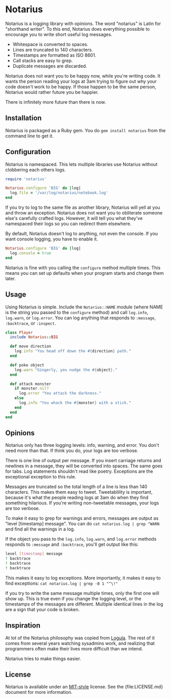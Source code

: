 Notarius
========

Notarius is a logging library with opinions. The word "notarius" is
Latin for "shorthand writer". To this end, Notarius does everything
possible to encourage you to write short useful log messages. 

 * Whitespace is converted to spaces.
 * Lines are truncated to 140 characters.
 * Timestamps are formatted as ISO 8601.
 * Call stacks are easy to grep.
 * Duplicate messages are discarded.

Notarius does not want you to be happy now, while you're writing code.
It wants the person reading your logs at 3am trying to figure out why
your code doesn't work to be happy. If those happen to be the same
person, Notarius would rather future you be happier.

There is infinitely more future than there is now.

Installation
------------

Notarius is packaged as a Ruby gem. You do `gem install notarius` from
the command line to get it.

Configuration
-------------

Notarius is namespaced. This lets multiple libraries use Notarius
without clobbering each others logs.

```ruby
require 'notarius'

Notarius.configure 'BIG' do |log|
  log.file = '/var/log/notarius/notebook.log'
end
```

If you try to log to the same file as another library, Notarius will
yell at you and throw an exception. Notarius does not want you to
obliterate someone else's carefully crafted logs. However, it will tell
you what they've namespaced their logs so you can redirect them
elsewhere.

By default, Notarius doesn't log to anything, not even the console. If
you want console logging, you have to enable it.

```ruby
Notarius.configure 'BIG' do |log|
  log.console = true
end
```

Notarius is fine with you calling the `configure` method multiple times.
This means you can set up defaults when your program starts and change
them later.

Usage
-----

Using Notarius is simple. Include the `Notarius::NAME` module (where
NAME is the string you passed to the `configure` method) and call
`log.info`, `log.warn`, or `log.error`. You can log anything that
responds to `:message`, `:backtrace`, or `:inspect`.

```ruby
class Player 
  include Notarius::BIG

  def move direction
    log.info "You head off down the #{direction} path."
  end

  def poke object
    log.warn "Gingerly, you nudge the #{object}."
  end

  def attack monster 
    if monster.nil?
      log.error "You attack the darkness."
    else
      log.info "You whack the #{monster} with a stick."
    end
  end
end
```

Opinions
--------

Notarius only has three logging levels: info, warning, and error. You
don't need more than that. If think you do, your logs are too verbose.

There is one line of output per message. If you insert carriage returns
and newlines in a message, they will be converted into spaces. The same
goes for tabs. Log statements shouldn't read like poetry. Exceptions are
the exceptional exception to this rule.

Messages are truncated so the total length of a line is less than 140
characters. This makes them easy to tweet. Tweetablility is important,
because it's what the people reading logs at 3am do when they find
something hilarious. If you're writing non-tweetable messages, your logs
are too verbose.

To make it easy to grep for warnings and errors, messages are output as
"level [timestamp] message". You can do `cat notarius.log | grep ^WARN`
and find all the warnings in a log.

If the object you pass to the `log.info`, `log.warn`, and `log.error`
methods responds to `:message` and `:backtrace`, you'll get output like
this:

```bash
level [timestamp] message
! backtrace
! backtrace
! backtrace 
```

This makes it easy to log exceptions. More importantly, it makes it easy
to find exceptions: `cat notarius.log | grep -B 1 "^\!"`

If you try to write the same message multiple times, only the first one
will show up. This is true even if you change the logging level, or the
timestamps of the messages are different. Multiple identical lines in
the log are a sign that your code is broken.

Inspiration
-----------

At lot of the Notarius philosophy was copied from [Logula][logula]. The
rest of it comes from several years watching sysadmins work, and
realizing that programmers often make their lives more difficult than we
intend.

Notarius tries to make things easier.

License
-------

Notarius is available under an [MIT-style][mit] license. See the
{file:LICENSE.md} document for more information.

[logula]: https://github.com/codahale/logula "Logula is a Scala library which provides a sane log output format and easy-to-use mixin for adding logging to your code."
[mit]:  http://opensource.org/license/MIT "Open Source Initiative OSI - The MIT License"
